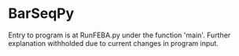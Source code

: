 # BarSeqPy
Entry to program is at RunFEBA.py under the function 'main'.
Further explanation withholded due to current changes in program input.
